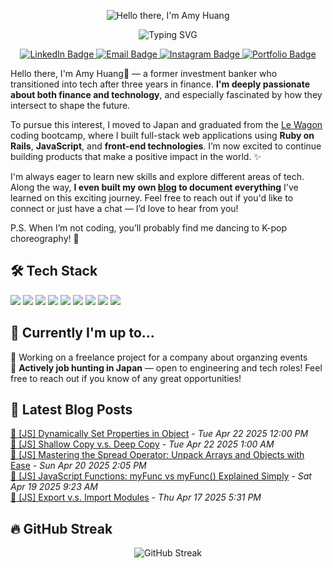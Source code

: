 
<p align="center">
  <img src="https://readme-typing-svg.herokuapp.com?font=Fira+Code&size=26&duration=1&pause=100000&color=4AB1D9&center=true&vCenter=true&width=600&lines=Hello+there%2C+I'm+Amy+Huang" alt="Hello there, I'm Amy Huang" />
</p>


<p align="center">
  <img src="https://readme-typing-svg.herokuapp.com?font=Fira+Code&size=22&pause=1000&color=4AB1D9&center=true&vCenter=true&width=500&lines=Ex-banker+turned+fullstack+engineer;Passionate+towards+finance+and+tech;" alt="Typing SVG" />
</p>
<p align="center">
  <a href="https://www.linkedin.com/in/amyhuang-ntu/" target="_blank">
    <img src="https://img.shields.io/badge/LinkedIn-0A66C2?style=for-the-badge&logo=linkedin&logoColor=white" alt="LinkedIn Badge"/>
  </a>
  <a href="mailto:amy.huang850603@gmail.com">
    <img src="https://img.shields.io/badge/Email-D14836?style=for-the-badge&logo=gmail&logoColor=white" alt="Email Badge"/>
  </a>
  <a href="https://www.instagram.com/zi_ying.h?igsh=aWo1enM0djQxd2ty&utm_source=qr" target="_blank">
    <img src="https://img.shields.io/badge/Instagram-E4405F?style=for-the-badge&logo=instagram&logoColor=white" alt="Instagram Badge"/>
  </a>
  <a href="https://starryamy.github.io/portfolio/" target="_blank">
    <img src="https://img.shields.io/badge/Portfolio-000000?style=for-the-badge&logo=About.me&logoColor=white" alt="Portfolio Badge"/>
  </a>
</p>

Hello there, I'm Amy Huang👋 — a former investment banker who transitioned into tech after three years in finance. **I'm deeply passionate about both finance and technology**, and especially fascinated by how they intersect to shape the future.

To pursue this interest, I moved to Japan and graduated from the [Le Wagon](https://www.lewagon.com/) coding bootcamp, where I built full-stack web applications using **Ruby on Rails**, **JavaScript**, and **front-end technologies**. I’m now excited to continue building products that make a positive impact in the world. ✨

I'm always eager to learn new skills and explore different areas of tech. Along the way, **I even built my own [blog](https://404-peace-not-found.ghost.io/) to document everything** I've learned on this exciting journey. Feel free to reach out if you'd like to connect or just have a chat — I’d love to hear from you!

P.S. When I’m not coding, you’ll probably find me dancing to K-pop choreography! 💃

## 🛠 Tech Stack

<p align="left">
  <img src="https://img.shields.io/badge/Ruby-CC342D?style=for-the-badge&logo=ruby&logoColor=white"/>
  <img src="https://img.shields.io/badge/Rails-CC0000?style=for-the-badge&logo=rubyonrails&logoColor=white"/>
  <img src="https://img.shields.io/badge/Python-3776AB?style=for-the-badge&logo=python&logoColor=white"/>
  <img src="https://img.shields.io/badge/JavaScript-F7DF1E?style=for-the-badge&logo=javascript&logoColor=black"/>
  <img src="https://img.shields.io/badge/React-20232A?style=for-the-badge&logo=react&logoColor=61DAFB"/>
  <img src="https://img.shields.io/badge/Stimulus-2E2E2E?style=for-the-badge&logo=stimulus&logoColor=white"/>
  <img src="https://img.shields.io/badge/Turbo-000000?style=for-the-badge&logo=hotwire&logoColor=white"/>
  <img src="https://img.shields.io/badge/PostgreSQL-4169E1?style=for-the-badge&logo=postgresql&logoColor=white"/>
  <img src="https://img.shields.io/badge/Heroku-430098?style=for-the-badge&logo=heroku&logoColor=white"/>
</p>

## 📌 Currently I'm up to...

💼 Working on a freelance project for a company about organzing events <br>
🗾 **Actively job hunting in Japan** — open to engineering and tech roles! Feel free to reach out if you know of any great opportunities!


## 📝 Latest Blog Posts

<!-- BLOG-POST-LIST:START --><a href="https://404-peace-not-found.ghost.io/js-dynamically-set-properties-in-object/">📌 [JS] Dynamically Set Properties in Object</a> - <i>Tue Apr 22 2025 12:00 PM</i><br/><a href="https://404-peace-not-found.ghost.io/js-shallow-copy-v-s-deep-copy/">📌 [JS] Shallow Copy v.s. Deep Copy</a> - <i>Tue Apr 22 2025 1:00 AM</i><br/><a href="https://404-peace-not-found.ghost.io/js-mastering-the-spread-operator-unpack-arrays-and-objects-with-ease/">📌 [JS] Mastering the Spread Operator: Unpack Arrays and Objects with Ease</a> - <i>Sun Apr 20 2025 2:05 PM</i><br/><a href="https://404-peace-not-found.ghost.io/js-javascript-functions-myfunc-vs-myfunc-explained-simply/">📌 [JS] JavaScript Functions: myFunc vs myFunc&lpar;&rpar; Explained Simply</a> - <i>Sat Apr 19 2025 9:23 AM</i><br/><a href="https://404-peace-not-found.ghost.io/js-export-v-s-import-modules/">📌 [JS] Export v.s. Import Modules</a> - <i>Thu Apr 17 2025 5:31 PM</i><br/><!-- BLOG-POST-LIST:END -->

## 🔥 GitHub Streak

<p align="center">
  <img src="https://streak-stats.demolab.com?user=starryAmy&theme=ocean-gradient" alt="GitHub Streak" />
</p>
